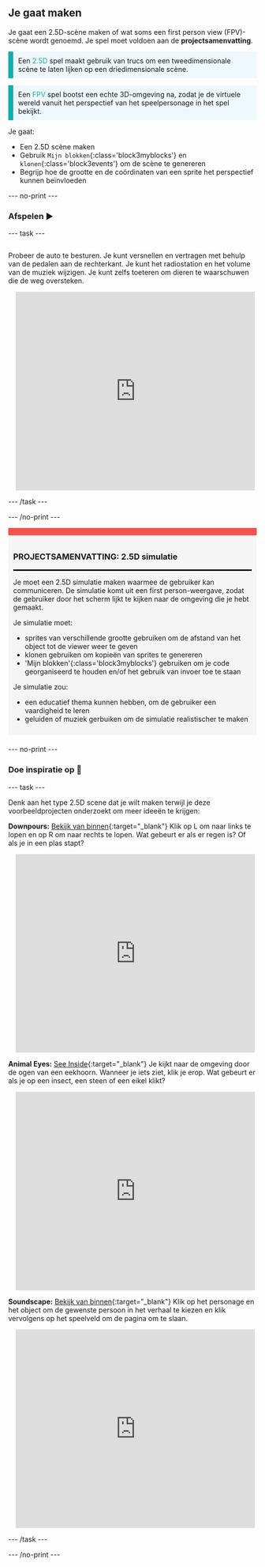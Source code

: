 ## Je gaat maken

Je gaat een 2.5D-scène maken of wat soms een first person view (FPV)-scène wordt genoemd. Je spel moet voldoen aan de **projectsamenvatting**.

<p style="border-left: solid; border-width:10px; border-color: #0faeb0; background-color: aliceblue; padding: 10px;">
Een <span style="color: #0faeb0">2.5D</span> spel maakt gebruik van trucs om een tweedimensionale scène te laten lijken op een driedimensionale scène.
</p>

<p style="border-left: solid; border-width:10px; border-color: #0faeb0; background-color: aliceblue; padding: 10px;">
Een <span style="color: #0faeb0">FPV</span> spel bootst een echte 3D-omgeving na, zodat je de virtuele wereld vanuit het perspectief van het speelpersonage in het spel bekijkt.
</p>

Je gaat:
+ Een 2.5D scène maken
+ Gebruik `Mijn blokken`{:class='block3myblocks'} en `klonen`{:class='block3events'} om de scène te genereren
+ Begrijp hoe de grootte en de coördinaten van een sprite het perspectief kunnen beïnvloeden

--- no-print ---

### Afspelen ▶️

--- task ---

<div style="display: flex; flex-wrap: wrap">
<div style="flex-basis: 200px; flex-grow: 1">

Probeer de auto te besturen. Je kunt versnellen en vertragen met behulp van de pedalen aan de rechterkant. Je kunt het radiostation en het volume van de muziek wijzigen. Je kunt zelfs toeteren om dieren te waarschuwen die de weg oversteken.

</div>
<div class="scratch-preview" style="margin-left: 15px;">
 <iframe src="https://scratch.mit.edu/projects/548228231/embed" allowtransparency="true" width="485" height="402" frameborder="0" scrolling="no" allowfullscreen></iframe>
</div>
</div>

--- /task ---

--- /no-print ---

<div style="border-top: 15px solid #f3524f; background-color: whitesmoke; margin-bottom: 20px; padding: 10px;">

### PROJECTSAMENVATTING: 2.5D simulatie
<hr style="border-top: 2px solid black;">

Je moet een 2.5D simulatie maken waarmee de gebruiker kan communiceren. De simulatie komt uit een first person-weergave, zodat de gebruiker door het scherm lijkt te kijken naar de omgeving die je hebt gemaakt.

Je simulatie moet:
+ sprites van verschillende grootte gebruiken om de afstand van het object tot de viewer weer te geven
+ klonen gebruiken om kopieën van sprites te genereren
+ 'Mijn blokken'{:class='block3myblocks'} gebruiken om je code georganiseerd te houden en/of het gebruik van invoer toe te staan

Je simulatie zou:
+ een educatief thema kunnen hebben, om de gebruiker een vaardigheid te leren
+ geluiden of muziek gerbuiken om de simulatie realistischer te maken
</div>

--- no-print ---

### Doe inspiratie op 💭

--- task ---

Denk aan het type 2.5D scene dat je wilt maken terwijl je deze voorbeeldprojecten onderzoekt om meer ideeën te krijgen:

**Downpours:** [Bekijk van binnen](https://scratch.mit.edu/projects/762016201/editor){:target="_blank"}
Klik op L om naar links te lopen en op R om naar rechts te lopen. Wat gebeurt er als er regen is? Of als je in een plas stapt?
<div class="scratch-preview" style="margin-left: 15px;">
  <iframe allowtransparency="true" width="485" height="402" src="https://scratch.mit.edu/projects/embed/762016201/?autostart=false" frameborder="0"></iframe>
</div>

**Animal Eyes:** [See Inside](https://scratch.mit.edu/projects/762016521/editor){:target="_blank"}
Je kijkt naar de omgeving door de ogen van een eekhoorn. Wanneer je iets ziet, klik je erop. Wat gebeurt er als je op een insect, een steen of een eikel klikt?
<div class="scratch-preview" style="margin-left: 15px;">
 <iframe src="https://scratch.mit.edu/projects/762016521/embed" allowtransparency="true" width="485" height="402" frameborder="0" scrolling="no" allowfullscreen></iframe>
 </div>

**Soundscape:** [Bekijk van binnen](https://scratch.mit.edu/projects/762016802/editor){:target="_blank"}
Klik op het personage en het object om de gewenste persoon in het verhaal te kiezen en klik vervolgens op het speelveld om de pagina om te slaan.
<div class="scratch-preview" style="margin-left: 15px;">
  <iframe allowtransparency="true" width="485" height="402" src="https://scratch.mit.edu/projects/embed/762016802/?autostart=false" frameborder="0"></iframe>
</div>

--- /task ---

--- /no-print ---



